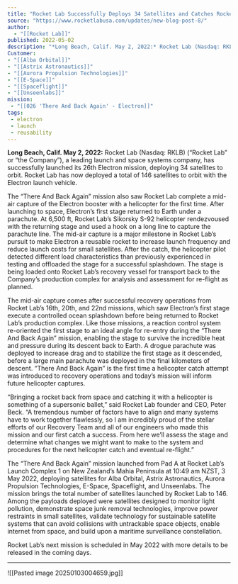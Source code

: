 ```yaml
---
title: "Rocket Lab Successfully Deploys 34 Satellites and Catches Rocket Booster Returning from Space with Helicopter "
source: "https://www.rocketlabusa.com/updates/new-blog-post-8/"
author:
  - "[[Rocket Lab]]"
published: 2022-05-02
description: "*Long Beach, Calif. May 2, 2022:* Rocket Lab (Nasdaq: RKLB) (“Rocket Lab” or “the Company”), a leading launch and space systems company, has successfully launched its 26th Electron mission, deploying 34 satellites to orbit. Rocket Lab has now deployed a total of 146 satellites to orbit with the Electron launch vehicle."
Customer: 
- "[[Alba Orbital]]"
- "[[Astrix Astronautics]]"
- "[[Aurora Propulsion Technologies]]"
- "[[E-Space]]"
- "[[Spaceflight]]"
- "[[Unseenlabs]]"
mission:
 - "[[026 'There And Back Again' - Electron]]"
tags:
 - electron
 - launch
 - reusability
---
```

**Long Beach, Calif. May 2, 2022:** Rocket Lab (Nasdaq: RKLB) (“Rocket Lab” or “the Company”), a leading launch and space systems company, has successfully launched its 26th Electron mission, deploying 34 satellites to orbit. Rocket Lab has now deployed a total of 146 satellites to orbit with the Electron launch vehicle.

The “There And Back Again” mission also saw Rocket Lab complete a mid-air capture of the Electron booster with a helicopter for the first time. After launching to space, Electron’s first stage returned to Earth under a parachute. At 6,500 ft, Rocket Lab’s Sikorsky S-92 helicopter rendezvoused with the returning stage and used a hook on a long line to capture the parachute line. The mid-air capture is a major milestone in Rocket Lab’s pursuit to make Electron a reusable rocket to increase launch frequency and reduce launch costs for small satellites. After the catch, the helicopter pilot detected different load characteristics than previously experienced in testing and offloaded the stage for a successful splashdown. The stage is being loaded onto Rocket Lab’s recovery vessel for transport back to the Company’s production complex for analysis and assessment for re-flight as planned.

The mid-air capture comes after successful recovery operations from Rocket Lab’s 16th, 20th, and 22nd missions, which saw Electron’s first stage execute a controlled ocean splashdown before being returned to Rocket Lab’s production complex. Like those missions, a reaction control system re-oriented the first stage to an ideal angle for re-entry during the “There And Back Again” mission, enabling the stage to survive the incredible heat and pressure during its descent back to Earth. A drogue parachute was deployed to increase drag and to stabilize the first stage as it descended, before a large main parachute was deployed in the final kilometers of descent. “There And Back Again” is the first time a helicopter catch attempt was introduced to recovery operations and today’s mission will inform future helicopter captures.

“Bringing a rocket back from space and catching it with a helicopter is something of a supersonic ballet,” said Rocket Lab founder and CEO, Peter Beck. “A tremendous number of factors have to align and many systems have to work together flawlessly, so I am incredibly proud of the stellar efforts of our Recovery Team and all of our engineers who made this mission and our first catch a success. From here we’ll assess the stage and determine what changes we might want to make to the system and procedures for the next helicopter catch and eventual re-flight.”

The “There And Back Again” mission launched from Pad A at Rocket Lab’s Launch Complex 1 on New Zealand’s Mahia Peninsula at 10:49 am NZST, 3 May 2022, deploying satellites for Alba Orbital, Astrix Astronautics, Aurora Propulsion Technologies, E-Space, Spaceflight, and Unseenlabs. The mission brings the total number of satellites launched by Rocket Lab to 146. Among the payloads deployed were satellites designed to monitor light pollution, demonstrate space junk removal technologies, improve power restraints in small satellites, validate technology for sustainable satellite systems that can avoid collisions with untrackable space objects, enable internet from space, and build upon a maritime surveillance constellation.

Rocket Lab’s next mission is scheduled in May 2022 with more details to be released in the coming days.

---

![[Pasted image 20250103004659.jpg]]